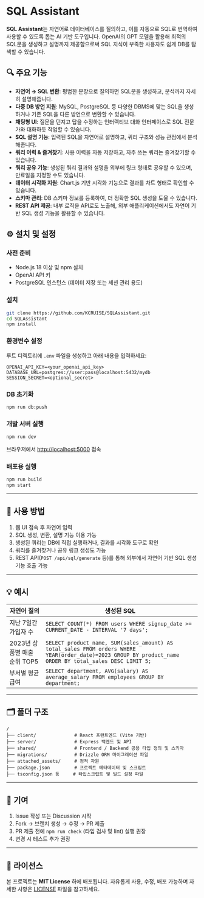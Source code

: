 
# SQL Assistant

**SQL Assistant**는 자연어로 데이터베이스를 질의하고, 이를 자동으로 SQL로 번역하여 사용할 수 있도록 돕는 AI 기반 도구입니다. OpenAI의 GPT 모델을 활용해 최적의 SQL문을 생성하고 설명까지 제공함으로써 SQL 지식이 부족한 사용자도 쉽게 DB를 탐색할 수 있습니다.

## 🔍 주요 기능

- **자연어 → SQL 변환**: 평범한 문장으로 질의하면 SQL문을 생성하고, 분석까지 자세히 설명해줍니다.
- **다중 DB 방언 지원**: MySQL, PostgreSQL 등 다양한 DBMS에 맞는 SQL을 생성하거나 기존 SQL을 다른 방언으로 변환할 수 있습니다.
- **채팅형 UI**: 질문을 던지고 답을 수정하는 인터랙티브 대화 인터페이스로 SQL 전문가와 대화하듯 작업할 수 있습니다.
- **SQL 설명 기능**: 입력된 SQL을 자연어로 설명하고, 쿼리 구조와 성능 관점에서 분석해줍니다.
- **쿼리 이력 & 즐겨찾기**: 사용 이력을 자동 저장하고, 자주 쓰는 쿼리는 즐겨찾기할 수 있습니다.
- **쿼리 공유 기능**: 생성된 쿼리 결과와 설명을 외부에 링크 형태로 공유할 수 있으며, 만료일을 지정할 수도 있습니다.
- **데이터 시각화 지원**: Chart.js 기반 시각화 기능으로 결과를 차트 형태로 확인할 수 있습니다.
- **스키마 관리**: DB 스키마 정보를 등록하여, 더 정확한 SQL 생성을 도울 수 있습니다.
- **REST API 제공**: 내부 로직을 API로도 노출해, 외부 애플리케이션에서도 자연어 기반 SQL 생성 기능을 활용할 수 있습니다.

## ⚙ 설치 및 설정

### 사전 준비

- Node.js 18 이상 및 npm 설치  
- OpenAI API 키  
- PostgreSQL 인스턴스 (데이터 저장 또는 세션 관리 용도)

### 설치

```bash
git clone https://github.com/KCRUISE/SQLAssistant.git
cd SQLAssistant
npm install
```

### 환경변수 설정

루트 디렉토리에 `.env` 파일을 생성하고 아래 내용을 입력하세요:

```
OPENAI_API_KEY=<your_openai_api_key>
DATABASE_URL=postgres://user:pass@localhost:5432/mydb
SESSION_SECRET=<optional_secret>
```

### DB 초기화

```bash
npm run db:push
```

### 개발 서버 실행

```bash
npm run dev
```

브라우저에서 [http://localhost:5000](http://localhost:5000) 접속

### 배포용 실행

```bash
npm run build
npm start
```

---

## 🚀 사용 방법

1. 웹 UI 접속 후 자연어 입력  
2. SQL 생성, 변환, 설명 기능 이용 가능  
3. 생성된 쿼리는 DB에 직접 실행하거나, 결과를 시각화 도구로 확인  
4. 쿼리를 즐겨찾거나 공유 링크 생성도 가능  
5. REST API(`POST /api/sql/generate` 등)를 통해 외부에서 자연어 기반 SQL 생성 기능 호출 가능

---

## 💡 예시

| 자연어 질의 | 생성된 SQL |
|------------|------------|
| 지난 7일간 가입자 수 | `SELECT COUNT(*) FROM users WHERE signup_date >= CURRENT_DATE - INTERVAL '7 days';` |
| 2023년 상품별 매출 순위 TOP5 | `SELECT product_name, SUM(sales_amount) AS total_sales FROM orders WHERE YEAR(order_date)=2023 GROUP BY product_name ORDER BY total_sales DESC LIMIT 5;` |
| 부서별 평균 급여 | `SELECT department, AVG(salary) AS average_salary FROM employees GROUP BY department;` |

---

## 🗂 폴더 구조

```
/
├── client/              # React 프런트엔드 (Vite 기반)
├── server/              # Express 백엔드 및 API
├── shared/              # Frontend / Backend 공용 타입 정의 및 스키마
├── migrations/          # Drizzle ORM 마이그레이션 파일
├── attached_assets/     # 정적 자원
├── package.json         # 프로젝트 메타데이터 및 스크립트
├── tsconfig.json 등     # 타입스크립트 및 빌드 설정 파일
```

---

## 🤝 기여

1. Issue 작성 또는 Discussion 시작  
2. Fork → 브랜치 생성 → 수정 → PR 제출  
3. PR 제출 전에 `npm run check` (타입 검사 및 lint) 실행 권장  
4. 변경 시 테스트 추가 권장

---

## 📄 라이선스

본 프로젝트는 **MIT License** 하에 배포됩니다. 자유롭게 사용, 수정, 배포 가능하며 자세한 사항은 [LICENSE](./LICENSE) 파일을 참고하세요.
